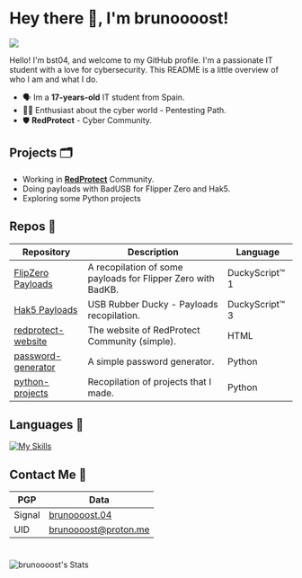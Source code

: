 # Hey there 👋, I'm brunoooost!
![](https://komarev.com/ghpvc/?username=brunoooost&label=views)

Hello! I'm bst04, and welcome to my GitHub profile. I'm a passionate IT student with a love for cybersecurity. This README is a little overview of who I am and what I do.
- 🗣️ Im a **17-years-old** IT student from Spain.
- 👨‍💻 Enthusiast about the cyber world - Pentesting Path.
- 🛡️ **RedProtect** - Cyber Community.

## Projects 🗂️
- Working in **[RedProtect](https://info-redprotect.vercel.app)** Community. 
- Doing payloads with BadUSB for Flipper Zero and Hak5.
- Exploring some Python projects

## Repos 📁
|Repository|Description|Language|
|--|-------------------|--|
|[FlipZero Payloads](https://github.com/brunoooost/payloads_flipperZero)|A recopilation of some payloads for Flipper Zero with BadKB. |DuckyScript™ 1|
|[Hak5 Payloads](https://github.com/brunoooost/hak5_payloads)|USB Rubber Ducky - Payloads recopilation. |DuckyScript™ 3|
|[redprotect-website](https://github.com/brunoooost/info.redprotect)|The website of RedProtect Community (simple). |HTML|
|[password-generator](https://github.com/brunoooost/password-generator)|A simple password generator. |Python|
|[python-projects](https://github.com/brunoooost/python-projects/tree/main)| Recopilation of projects that I made. |Python|
## Languages 💾
[![My Skills](https://skillicons.dev/icons?i=py,html,cs,linux,windows,raspberrypi,kali,arduino)](https://skillicons.dev)

## Contact Me 💬
|PGP|Data|
|--|---------------------|
|Signal|[brunoooost.04](https://signal.me/#eu/YiH6rZq86ipsfPShqXmtjw-kE6ATHrvE_sKfofhKNCuOry3YQEhHXInFqhMWLZqo)|
|UID|brunoooost@proton.me|
#
![brunoooost's Stats](https://github-readme-stats.vercel.app/api?username=brunoooost&theme=dark&show_icons=true&hide_border=false&count_private=false)
